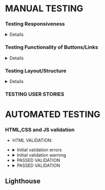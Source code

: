 

# MANUAL TESTING

### Testing Responsiveness

<details>

| **Feature** | **Test Method** | **Expectation** | **Outcome** |
|-------------|-----------------|-----------------|-------------|
| Header Responsivness | Developer Tools: 320px/375px/425px/768px/1024px/1440px | Fully Responsive Layout | PASS |
| Footer Responsiveness | Developer Tools: 320px/375px/425px/768px/1024px/1440px | Fully Responsive Layout| PASS |
| Introduction Section | Developer Tools: 320px/375px/425px/768px/1024px/1440px | Fully Responsive Layout| PASS |
| Image Gallery Section | Developer Tools: 320px/375px/425px/768px/1024px/1440px | Fully Responsive Layout| PASS |
| Communication Board Section | Developer Tools: 320px/375px/425px/768px/1024px/1440px | Fully Responsive Layout| PASS |
| Contact Section | Developer Tools: 320px/375px/425px/768px/1024px/1440px | Fully Responsive Layout| PASS |
| Register Section | Developer Tools: 320px/375px/425px/768px/1024px/1440px | Fully Responsive Layout| PASS |
| Login Section | Developer Tools: 320px/375px/425px/768px/1024px/1440px | Fully Responsive Layout| PASS | 
| Logout Section | Developer Tools: 320px/375px/425px/768px/1024px/1440px | Fully Responsive Layout| PASS | 

</details>

### Testing Functionality of Buttons/Links

<details>

| **Feature** | **Test Method** | **Expectation** | **Outcome** |
|-------------|-----------------|-----------------|-------------|
| Navigation Links | Click each link | Route to relevent page | PASS |
| Image Gallery - delete | click button | remove selected image | PASS |
| Image Gallery - edit | clcik button | fill "Add Image" section with details from selected image| PASS |
| Image Gallery - pagination controls | click all pagination buttons | next/previous/last/first buttons navigate to correvt page | PASS |
| Image Gallery - Add image | clcik add image button after with upload image section filled.| Image uploaded is added to Gallery| PASS |
| Image Gallery - Image/Schoose file | click on choose image | file browser pop up to select desired image | PASS |
| Image Gallery - image selection | clcik desired images in Gallery | image clicked is loaded in Communication board section| PASS |
| Communication Board - reset | click reset button | Images revert back to place holders in Communication Board Section | PASS | 
| Footer - Social links | click each social link | links should direct user to relevent page | PASS | 

</details>

### Testing Layout/Structure

<details>

| **Feature** | **Test Method** | **Expectation** | **Outcome** |
|-------------|-----------------|-----------------|-------------|
| Layout header | visual inspection | page/feature to appear as expected/designed | PASS |
| Layout footer | visual inspection | page/feature to appear as expected/designed | PASS |
| Layout Introduction Section | visual inspection | page/feature to appear as expected/designed | PASS |
| Layout Communication Board | visual inspection | page/feature to appear as expected/designed | PASS |
| Layout Image Gallery | visual inspection | page/feature to appear as expected/designed | PASS |
| Layout Image Gallery - Add Image | visual inspection | page/feature to appear as expected/designed | PASS |
| Layout Contact Us | visual inspection | page/feature to appear as expected/designed | PASS |
| Layout Register | visual inspection | page/feature to appear as expected/designed | PASS |
| Layout Login | visual inspection | page/feature to appear as expected/designed | PASS |
| Layout Logout | visual inspection | page/feature to appear as expected/designed | PASS |

</details>

### TESTING USER STORIES




# AUTOMATED TESTING

### HTML,CSS and JS validation

* HTML VALIDATION: 
    
-   <details> <summary> Initial validation errors </summary>
    <img src="">
    </details>
-   <details> <summary> Initial validation warning </summary>
    <img src="">
    </details>

-   <details> <summary> PASSED VALIDATION </summary>
    <img src="">
    </details>

-   <details> <summary> PASSED VALIDATION </summary>
    <img src="">
    </details>

## Lighthouse 

